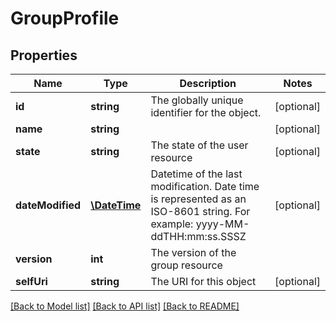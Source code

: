 # GroupProfile

## Properties
Name | Type | Description | Notes
------------ | ------------- | ------------- | -------------
**id** | **string** | The globally unique identifier for the object. | [optional] 
**name** | **string** |  | [optional] 
**state** | **string** | The state of the user resource | [optional] 
**dateModified** | [**\DateTime**](\DateTime.md) | Datetime of the last modification. Date time is represented as an ISO-8601 string. For example: yyyy-MM-ddTHH:mm:ss.SSSZ | [optional] 
**version** | **int** | The version of the group resource | 
**selfUri** | **string** | The URI for this object | [optional] 

[[Back to Model list]](../README.md#documentation-for-models) [[Back to API list]](../README.md#documentation-for-api-endpoints) [[Back to README]](../README.md)


